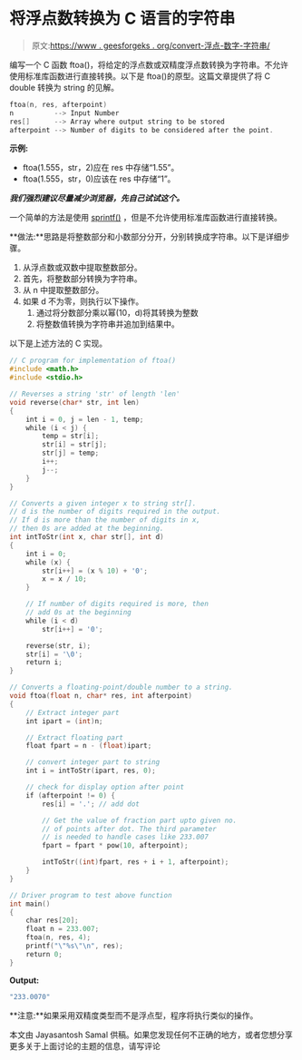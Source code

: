 # 将浮点数转换为 C 语言的字符串

> 原文:[https://www . geesforgeks . org/convert-浮点-数字-字符串/](https://www.geeksforgeeks.org/convert-floating-point-number-string/)

编写一个 C 函数 ftoa()，将给定的浮点数或双精度浮点数转换为字符串。不允许使用标准库函数进行直接转换。以下是 ftoa()的原型。这篇文章提供了将 C double 转换为 string 的见解。

```cpp
ftoa(n, res, afterpoint)
n          --> Input Number
res[]      --> Array where output string to be stored
afterpoint --> Number of digits to be considered after the point.

```

**示例:**

*   ftoa(1.555，str，2)应在 res 中存储“1.55”。
*   ftoa(1.555，str，0)应该在 res 中存储“1”。

 ***我们强烈建议尽量减少浏览器，先自己试试这个。***

一个简单的方法是使用 [sprintf()](https://www.geeksforgeeks.org/what-is-the-best-way-in-c-to-convert-a-number-to-a-string/) ，但是不允许使用标准库函数进行直接转换。

**做法:**思路是将整数部分和小数部分分开，分别转换成字符串。以下是详细步骤。

1.  从浮点数或双数中提取整数部分。
2.  首先，将整数部分转换为字符串。
3.  从 n 中提取整数部分。
4.  如果 d 不为零，则执行以下操作。
    1.  通过将分数部分乘以幂(10，d)将其转换为整数
    2.  将整数值转换为字符串并追加到结果中。

以下是上述方法的 C 实现。

```cpp
// C program for implementation of ftoa()
#include <math.h>
#include <stdio.h>

// Reverses a string 'str' of length 'len'
void reverse(char* str, int len)
{
    int i = 0, j = len - 1, temp;
    while (i < j) {
        temp = str[i];
        str[i] = str[j];
        str[j] = temp;
        i++;
        j--;
    }
}

// Converts a given integer x to string str[]. 
// d is the number of digits required in the output. 
// If d is more than the number of digits in x, 
// then 0s are added at the beginning.
int intToStr(int x, char str[], int d)
{
    int i = 0;
    while (x) {
        str[i++] = (x % 10) + '0';
        x = x / 10;
    }

    // If number of digits required is more, then
    // add 0s at the beginning
    while (i < d)
        str[i++] = '0';

    reverse(str, i);
    str[i] = '\0';
    return i;
}

// Converts a floating-point/double number to a string.
void ftoa(float n, char* res, int afterpoint)
{
    // Extract integer part
    int ipart = (int)n;

    // Extract floating part
    float fpart = n - (float)ipart;

    // convert integer part to string
    int i = intToStr(ipart, res, 0);

    // check for display option after point
    if (afterpoint != 0) {
        res[i] = '.'; // add dot

        // Get the value of fraction part upto given no.
        // of points after dot. The third parameter 
        // is needed to handle cases like 233.007
        fpart = fpart * pow(10, afterpoint);

        intToStr((int)fpart, res + i + 1, afterpoint);
    }
}

// Driver program to test above function
int main()
{
    char res[20];
    float n = 233.007;
    ftoa(n, res, 4);
    printf("\"%s\"\n", res);
    return 0;
}
```

**Output:**

```cpp
"233.0070"

```

**注意:**如果采用双精度类型而不是浮点型，程序将执行类似的操作。

本文由 Jayasantosh Samal 供稿。如果您发现任何不正确的地方，或者您想分享更多关于上面讨论的主题的信息，请写评论